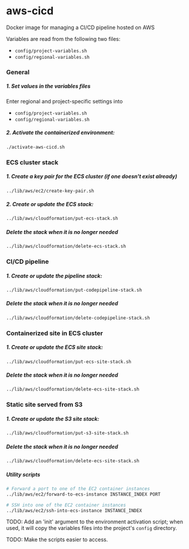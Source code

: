 # aws-cicd

Docker image for managing a CI/CD pipeline hosted on AWS

Variables are read from the following two files:
- `config/project-variables.sh`
- `config/regional-variables.sh`

### General

##### 1. Set values in the variables files

Enter regional and project-specific settings into
- `config/project-variables.sh`
- `config/regional-variables.sh`

##### 2. Activate the containerized environment:

```bash
./activate-aws-cicd.sh
```

### ECS cluster stack

##### 1. Create a key pair for the ECS cluster (if one doesn't exist already)

```bash
../lib/aws/ec2/create-key-pair.sh
```

##### 2. Create or update the ECS stack:

```bash
../lib/aws/cloudformation/put-ecs-stack.sh
```

##### Delete the stack when it is no longer needed

```bash
../lib/aws/cloudformation/delete-ecs-stack.sh
```

### CI/CD pipeline

##### 1. Create or update the pipeline stack:

```bash
../lib/aws/cloudformation/put-codepipeline-stack.sh
```

##### Delete the stack when it is no longer needed

```bash
../lib/aws/cloudformation/delete-codepipeline-stack.sh
```

### Containerized site in ECS cluster

##### 1. Create or update the ECS site stack:

```bash
../lib/aws/cloudformation/put-ecs-site-stack.sh
```

##### Delete the stack when it is no longer needed

```bash
../lib/aws/cloudformation/delete-ecs-site-stack.sh
```

### Static site served from S3

##### 1. Create or update the S3 site stack:

```bash
../lib/aws/cloudformation/put-s3-site-stack.sh
```

##### Delete the stack when it is no longer needed

```bash
../lib/aws/cloudformation/delete-ecs-site-stack.sh
```

##### Utility scripts

```bash
# Forward a port to one of the EC2 container instances
../lib/aws/ec2/forward-to-ecs-instance INSTANCE_INDEX PORT

# SSH into one of the EC2 container instances
../lib/aws/ec2/ssh-into-ecs-instance INSTANCE_INDEX
```


TODO: Add an 'init' argument to the environment activation script; when used, it will copy
the variables files into the project's `config` directory. 

TODO: Make the scripts easier to access.
